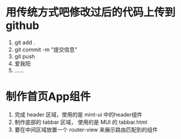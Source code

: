 # 用传统方式吧修改过后的代码上传到github
1. git add .
2. git commit -m "提交信息"
3. git push  
4. 爱我阳
5. ......
# 制作首页App组件
1. 完成 header 区域，使用的是 mint-ui 中的header组件
2. 制作底部的 tabbar 区域， 使用的是 MUI 的 tabbar.html
3. 要在中间区域放置一个 router-view 来展示路由匹配到的组件